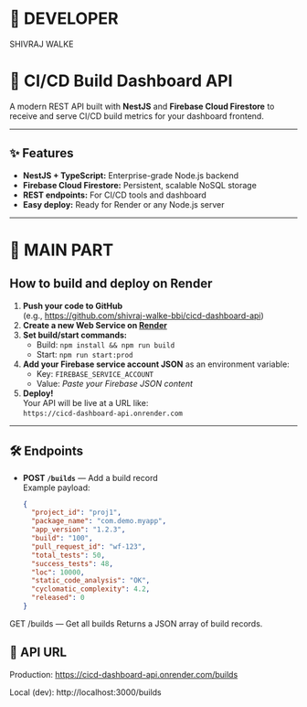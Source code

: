 # 🚀 DEVELOPER  
SHIVRAJ WALKE

# 🚦 CI/CD Build Dashboard API

A modern REST API built with **NestJS** and **Firebase Cloud Firestore** to receive and serve CI/CD build metrics for your dashboard frontend.

---

## ✨ Features

- **NestJS + TypeScript:** Enterprise-grade Node.js backend
- **Firebase Cloud Firestore:** Persistent, scalable NoSQL storage
- **REST endpoints:** For CI/CD tools and dashboard
- **Easy deploy:** Ready for Render or any Node.js server

---

# 🚀 MAIN PART

## How to build and deploy on Render

1. **Push your code to GitHub**  
   (e.g., https://github.com/shivraj-walke-bbi/cicd-dashboard-api)
2. **Create a new Web Service on [Render](https://render.com/)**
3. **Set build/start commands:**
    - Build: `npm install && npm run build`
    - Start: `npm run start:prod`
4. **Add your Firebase service account JSON** as an environment variable:  
   - Key: `FIREBASE_SERVICE_ACCOUNT`  
   - Value: *Paste your Firebase JSON content*
5. **Deploy!**  
   Your API will be live at a URL like:  
   `https://cicd-dashboard-api.onrender.com`

---

## 🛠️ Endpoints

- **POST `/builds`** — Add a build record  
  Example payload:
  ```json
  {
    "project_id": "proj1",
    "package_name": "com.demo.myapp",
    "app_version": "1.2.3",
    "build": "100",
    "pull_request_id": "wf-123",
    "total_tests": 50,
    "success_tests": 48,
    "loc": 10000,
    "static_code_analysis": "OK",
    "cyclomatic_complexity": 4.2,
    "released": 0
  }

 GET /builds — Get all builds
 Returns a JSON array of build records.

## 📝 API URL
Production:
https://cicd-dashboard-api.onrender.com/builds

Local (dev):
http://localhost:3000/builds